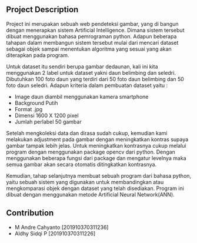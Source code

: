 ## Project Description

Project ini merupakan sebuah web pendeteksi gambar, yang di bangun dengan menerapkan sistem Artificial Intelligence. Dimana sistem tersebut dibuat menggunakan bahasa pemrograman python. Adapun beberapa tahapan dalam membangun sistem tersebut mulai dari mencari dataset sebagai objek sampai menentukan algoritma yang sesuai yang akan diterapkan pada program.

Untuk dataset itu sendiri berupa gambar dedaunan, kali ini kita menggunakan 2 label untuk dataset yakni daun belimbing dan seledri. Dibutuhkan 100 foto daun yang terdiri dari 50 foto daun belimbing dan 50 foto daun seledri. Adapun kriteria dalam pembuatan dataset yaitu :

- Image daun diambil menggunakan kamera smartphone
- Background Putih
- Format .jpg
- Dimensi 1600 X 1200 pixel
- Jumlah perlabel 50 gambar

Setelah mengkoleksi data dan dirasa sudah cukup, kemudian kami melakukan adjustment pada gambar dengan meningkatkan kontras supaya gambar tampak lebih jelas. Untuk meningkatkan kontrasnya cukup melalui program dengan menggunakan package opencv dari python. Dengan menggunakan beberapa fungsi dari package dan mengatur levelnya maka semua gambar akan secara otomatis ditingkatkan kontrasnya.

Kemudian, tahap selanjutnya membuat sebuah program dari bahasa python, yaitu sebuah sistem yang digunakan untuk membandingkan atau  mengkomparasi objek dengan dataset yang telah disediakan. Program ini dibuat dengan menggunakan metode Artificial Neural Network(ANN).

## Contribution

- M Andre Cahyanto [201910370311236]
- Aldhy Sidqi P [201910370311226]

